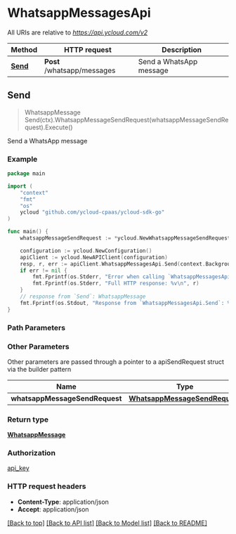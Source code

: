 # WhatsappMessagesApi

All URIs are relative to *https://api.ycloud.com/v2*

Method | HTTP request | Description
------------- | ------------- | -------------
[**Send**](WhatsappMessagesApi.md#Send) | **Post** /whatsapp/messages | Send a WhatsApp message



## Send

> WhatsappMessage Send(ctx).WhatsappMessageSendRequest(whatsappMessageSendRequest).Execute()

Send a WhatsApp message



### Example

```go
package main

import (
    "context"
    "fmt"
    "os"
    ycloud "github.com/ycloud-cpaas/ycloud-sdk-go"
)

func main() {
    whatsappMessageSendRequest := *ycloud.NewWhatsappMessageSendRequest("+447901614024", "+447901614024", ycloud.WhatsappMessageType("template")) // WhatsappMessageSendRequest |  (optional)

    configuration := ycloud.NewConfiguration()
    apiClient := ycloud.NewAPIClient(configuration)
    resp, r, err := apiClient.WhatsappMessagesApi.Send(context.Background()).WhatsappMessageSendRequest(whatsappMessageSendRequest).Execute()
    if err != nil {
        fmt.Fprintf(os.Stderr, "Error when calling `WhatsappMessagesApi.Send``: %v\n", err)
        fmt.Fprintf(os.Stderr, "Full HTTP response: %v\n", r)
    }
    // response from `Send`: WhatsappMessage
    fmt.Fprintf(os.Stdout, "Response from `WhatsappMessagesApi.Send`: %v\n", resp)
}
```

### Path Parameters



### Other Parameters

Other parameters are passed through a pointer to a apiSendRequest struct via the builder pattern


Name | Type | Description  | Notes
------------- | ------------- | ------------- | -------------
 **whatsappMessageSendRequest** | [**WhatsappMessageSendRequest**](WhatsappMessageSendRequest.md) |  | 

### Return type

[**WhatsappMessage**](WhatsappMessage.md)

### Authorization

[api_key](../README.md#api_key)

### HTTP request headers

- **Content-Type**: application/json
- **Accept**: application/json

[[Back to top]](#) [[Back to API list]](../README.md#documentation-for-api-endpoints)
[[Back to Model list]](../README.md#documentation-for-models)
[[Back to README]](../README.md)

